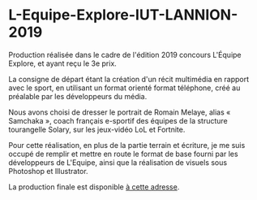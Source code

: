 # L-Equipe-Explore-IUT-LANNION-2019

Production réalisée dans le cadre de l'édition 2019 concours L'Équipe Explore, et ayant reçu le 3e prix.

La consigne de départ étant la création d'un récit multimédia en rapport avec le sport, en utilisant un format orienté format téléphone, créé au préalable par les développeurs du média.

Nous avons choisi de dresser le portrait de Romain Melaye, alias « Samchaka », coach français e-sportif des équipes de la structure tourangelle Solary, sur les jeux-vidéo LoL et Fortnite.

Pour cette réalisation, en plus de la partie terrain et écriture, je me suis occupé de remplir et mettre en route le format de base fourni par les développeurs de L'Equipe, ainsi que la réalisation de visuels sous Photoshop et Illustrator.   

La production finale est disponible [à cette adresse](https://doriangirard.github.io/L-Equipe-Explore-IUT-LANNION-2019/?fbclid=IwAR2FGgGXQuFfQVZlVIbzFWNGtVAEh0JflysL0ZTAFQAYcJD6zQqiQ1rW1cw).
